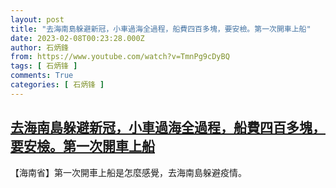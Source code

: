 ```yaml
---
layout: post
title: "去海南島躲避新冠，小車過海全過程，船費四百多塊，要安檢。第一次開車上船"
date: 2023-02-08T00:23:28.000Z
author: 石炳鋒
from: https://www.youtube.com/watch?v=TmnPg9cDyBQ
tags: [ 石炳锋 ]
comments: True
categories: [ 石炳锋 ]
---
```

<!--1675815808000-->
[去海南島躲避新冠，小車過海全過程，船費四百多塊，要安檢。第一次開車上船](https://www.youtube.com/watch?v=TmnPg9cDyBQ)
------

<div>
【海南省】第一次開車上船是怎麼感覺，去海南島躲避疫情。
</div>
